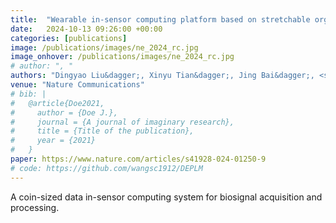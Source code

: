 ```yaml
---
title:  "Wearable in-sensor computing platform based on stretchable organic electrochemical transistors"
date:   2024-10-13 09:26:00 +00:00
categories: [publications]
image: /publications/images/ne_2024_rc.jpg
image_onhover: /publications/images/ne_2024_rc.jpg
# author: ", "
authors: "Dingyao Liu&dagger;, Xinyu Tian&dagger;, Jing Bai&dagger;, <strong>Shaocong Wang&dagger;</strong>, Shilei Dai, Yan Wang, Zhongrui Wang, Shiming Zhang, Kwang-Ting Cheng, Ming Liu"
venue: "Nature Communications"
# bib: |
#   @article{Doe2021,
#     author = {Doe J.},
#     journal = {A journal of imaginary research},
#     title = {Title of the publication},
#     year = {2021}
#   }
paper: https://www.nature.com/articles/s41928-024-01250-9 
# code: https://github.com/wangsc1912/DEPLM
---
```


A coin-sized data in-sensor computing system for biosignal acquisition and processing.